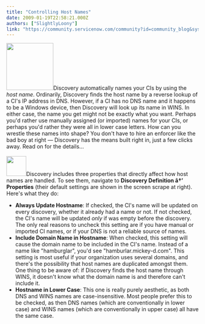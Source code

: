 ```yaml
---
title: "Controlling Host Names"
date: 2009-01-19T22:58:21.000Z
authors: ["SlightlyLoony"]
link: "https://community.servicenow.com/community?id=community_blog&sys_id=479d6e69dbd0dbc01dcaf3231f9619d7"
---
```

<p><img  alt="" class="jive-image" src="9603e3b1db9093049c9ffb651f96197d.iix" style="width: auto; height: 123px;" />Discovery automatically names your CIs by using the <i>host name</i>. Ordinarily, Discovery finds the host name by a reverse lookup of a CI's IP address in DNS. However, if a CI has no DNS name and it happens to be a Windows device, then Discovery will look up its name in WINS. In either case, the name you get might not be exactly what you want. Perhaps you'd rather use manually assigned (or imported) names for your CIs, or perhaps you'd rather they were all in lower case letters. How can you wrestle these names into shape? You don't have to hire an enforcer like the bad boy at right — Discovery has the means built right in, just a few clicks away. Read on for the details…<!--break--><br /><br /><img  alt="" class="jive-image" src="68f38582db1497049c9ffb651f961917.iix" style="width: auto; height: 52px;" />Discovery includes three properties that directly affect how host names are handled. To see them, navigate to <b>Discovery Definition â†’ Properties</b> (their default settings are shown in the screen scrape at right). Here's what they do:<ul><li><b>Always Update Hostname</b>: If checked, the CI's name will be updated on every discovery, whether it already had a name or not. If not checked, the CI's name will be updated <i>only</i> if was empty before the discovery. The only real reasons to uncheck this setting are if you have manual or imported CI names, or if your DNS is not a reliable source of names.</li><li><b>Include Domain Name in Hostname</b>: When checked, this setting will cause the domain name to be included in the CI's name. Instead of a name like "hamburglar", you'd see "hamburlar.mickey-d.com". This setting is most useful if your organization uses several domains, and there's the possibility that host names are duplicated amongst them. One thing to be aware of: if Discovery finds the host name through WINS, it doesn't know what the domain name is and therefore can't include it.</li><li><b>Hostname in Lower Case</b>: This one is really purely aesthetic, as both DNS and WINS names are case-insensitive. Most people prefer this to be checked, as then DNS names (which are conventionally in lower case) and WINS names (which are conventionally in upper case) all have the same case.</li></ul></p>
